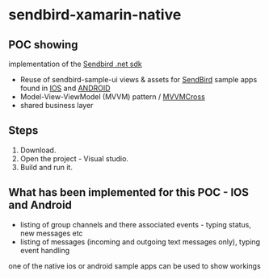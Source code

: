 # sendbird-xamarin-native

## POC showing

implementation of the [Sendbird .net sdk](https://docs.sendbird.com/dotnet)

* Reuse of sendbird-sample-ui views & assets for [SendBird](https://sendbird.com) sample apps found in [IOS](https://github.com/smilefam/SendBird-iOS)  and [ANDROID](https://github.com/smilefam/Sendbird-Android) 
* Model-View-ViewModel (MVVM) pattern / [MVVMCross](https://www.mvvmcross.com/) 
* shared business layer


## Steps

1. Download.
2. Open the project - Visual studio.
3. Build and run it.

## What has been implemented for this POC - IOS and Android

* listing of group channels and there associated events - typing status, new messages etc
* listing of messages (incoming and outgoing text messages only), typing event handling

one of the native ios or android sample apps can be used to show workings 

